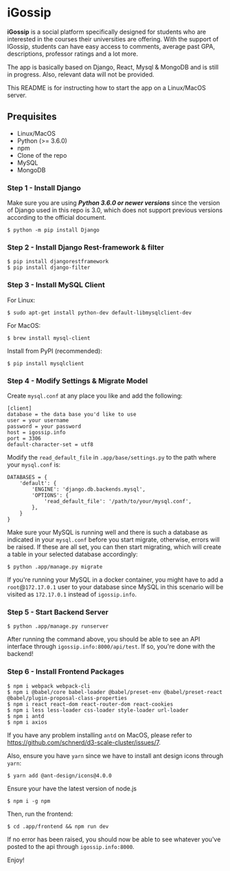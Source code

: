 # iGossip
**iGossip** is a social platform specifically designed for students who are interested in the courses their universities are offering. With the support of IGossip, students can have easy access to comments, average past GPA, descriptions, professor ratings and a lot more.

The app is basically based on Django, React, Mysql & MongoDB and is still in progress. Also, relevant data will not be provided.

This README is for instructing how to start the app on a Linux/MacOS server.

## Prequisites
- Linux/MacOS
- Python (>= 3.6.0)
- npm
- Clone of the repo
- MySQL
- MongoDB

### Step 1 - Install Django
Make sure you are using ***Python 3.6.0 or newer versions*** since the version of Django used in this repo is 3.0, which does not support previous versions according to the official document.
```
$ python -m pip install Django
```

### Step 2 - Install Django Rest-framework & filter
```
$ pip install djangorestframework
$ pip install django-filter
```

### Step 3 - Install MySQL Client
For Linux:
```
$ sudo apt-get install python-dev default-libmysqlclient-dev
```
For MacOS:
```
$ brew install mysql-client
```
Install from PyPI (recommended):
```
$ pip install mysqlclient
```

### Step 4 - Modify Settings & Migrate Model
Create `mysql.conf` at any place you like and add the following:
```
[client]
database = the data base you'd like to use
user = your username
password = your password
host = igossip.info
port = 3306
default-character-set = utf8
```

Modify the `read_default_file` in `.app/base/settings.py` to the path where your `mysql.conf` is:
```
DATABASES = {
    'default': {
        'ENGINE': 'django.db.backends.mysql',
        'OPTIONS': {
            'read_default_file': '/path/to/your/mysql.conf',
        },
    }
}
```

Make sure your MySQL is running well and there is such a database as indicated in your `mysql.conf` before you start migrate, otherwise, errors will be raised. If these are all set, you can then start migrating, which will create a table in your selected database accordingly:
```
$ python .app/manage.py migrate
```

If you're running your MySQL in a docker container, you might have to add a `root`@`172.17.0.1` user to your database since MySQL in this scenario will be visited as `172.17.0.1` instead of `igossip.info`.

### Step 5 - Start Backend Server
```
$ python .app/manage.py runserver
```
After running the command above, you should be able to see an API interface through `igossip.info:8000/api/test`. If so, you're done with the backend!

### Step 6 - Install Frontend Packages
```
$ npm i webpack webpack-cli
$ npm i @babel/core babel-loader @babel/preset-env @babel/preset-react @babel/plugin-proposal-class-properties
$ npm i react react-dom react-router-dom react-cookies
$ npm i less less-loader css-loader style-loader url-loader
$ npm i antd
$ npm i axios
```
If you have any problem installing `antd` on MacOS, please refer to https://github.com/schnerd/d3-scale-cluster/issues/7.

Also, ensure you have `yarn` since we have to install ant design icons through `yarn`:
```
$ yarn add @ant-design/icons@4.0.0
```
Ensure your have the latest version of node.js

```
$ npm i -g npm
```

Then, run the frontend:

```
$ cd .app/frontend && npm run dev
```
If no error has been raised, you should now be able to see whatever you've posted to the api through `igossip.info:8000`.

Enjoy!
